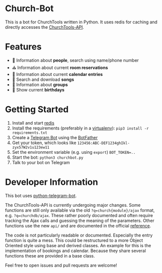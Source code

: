 # Church-Bot
This is a bot for ChurchTools written in Python. It uses redis for caching and directly accesses the [ChurchTools-API](https://feg-karlsruhe.church.tools/api).

# Features
- :bust_in_silhouette: Information about **people**, search using name/phone number
- :church: Information about current **room reservations**
- :calendar: Information about current **calendar entries**
- :musical_note: Search and download **songs**
- :busts_in_silhouette: Information about **groups**
- :birthday: Show current **birthdays**

# Getting Started
1. Install and start [redis](https://redis.io/)
2. Install the requirements (preferably in a [virtualenv](https://virtualenv.pypa.io)): `pip3 install -r requirements.txt`
3. Create a [Telegram Bot](https://core.telegram.org/bots) using the [BotFather](https://t.me/botfather)
4. Get your token, which looks like `123456:ABC-DEF1234ghIkl-zyx57W2v1u123ew11`
5. Set the environment variable (e.g. using `export`) `BOT_TOKEN=..`
6. Start the bot: `python3 churchbot.py`
7. Talk to your bot on Telegram

# Developer Information
This bot uses [python-telegram-bot](https://github.com/python-telegram-bot/python-telegram-bot).

The ChurchTools-API is currently undergoing major changes. Some functions are still only available via the old `?q=church{module}/ajax` format, e.g. `?q=churchdb/ajax`. These rather poorly documented and often require tracking the Ajax calls and guessing the meaning of the parameters. Other functions use the new `api/` and are documented in the official [reference](https://feg-karlsruhe.church.tools/api).

The code is not particularly readable or documented. Especially the entry function is quite a mess. This could be restructured to a more Object Oriented style using base and derived classes. An example for this is the implementation of bookings and calendar. Because they share several functions these are provided in a base class.

Feel free to open issues and pull requests are welcome!
